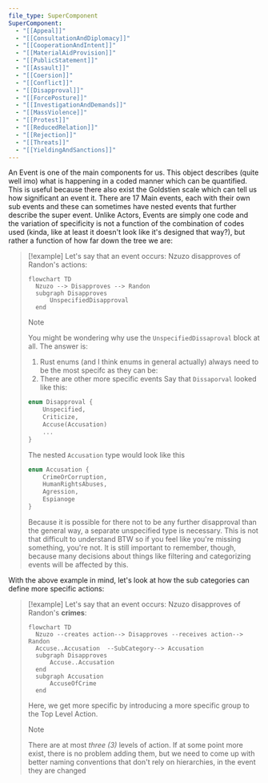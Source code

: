 ```yaml
---
file_type: SuperComponent
SuperComponent:
  - "[[Appeal]]"
  - "[[ConsultationAndDiplomacy]]"
  - "[[CooperationAndIntent]]"
  - "[[MaterialAidProvision]]"
  - "[[PublicStatement]]"
  - "[[Assault]]"
  - "[[Coersion]]"
  - "[[Conflict]]"
  - "[[Disapproval]]"
  - "[[ForcePosture]]"
  - "[[InvestigationAndDemands]]"
  - "[[MassViolence]]"
  - "[[Protest]]"
  - "[[ReducedRelation]]"
  - "[[Rejection]]"
  - "[[Threats]]"
  - "[[YieldingAndSanctions]]"
---
```

An Event is one of the main components for us. This object describes (quite well imo) what is happening in a coded manner which can be quantified. This is useful because there also exist the Goldstien scale which can tell us how significant an event it.
There are 17 Main events, each with their own sub events and these can sometimes have nested events that further describe the super event. Unlike Actors, Events are simply one code and the variation of specificity is not a function of the combination of codes used (kinda, like at least it doesn't look like it's designed that way?), but rather a function of how far down the tree we are:

> [!example] Let's say that an event occurs: Nzuzo disapproves of Randon's actions:
> 
> ```mermaid
> flowchart TD
> 	Nzuzo --> Disapproves --> Randon
> 	subgraph Disapproves
> 		UnspecifiedDisapproval
> 	end
> ```
> > [!note]
> > You might be wondering why use the `UnspecifiedDissaproval` block at all. The answer is:
> > 1. Rust enums (and I think enums in general actually) always need to be the most specifc as they can be:
> > 2. There are other more specific events
> > Say that `Dissaporval` looked like this:
> > ```rust
> > enum Disapproval {
> > 	Unspecified,
> > 	Criticize,
> > 	Accuse(Accusation)
> > 	...
> > }
> > ```
> > The nested `Accusation` type would look like this
> > ```rust
> > enum Accusation {
> >  	CrimeOrCorruption,
> >  	HumanRightsAbuses,
> >  	Agression,
> >  	Espianoge
> > }
> > ```
> > Because it is possible for there not to be any further disapproval than the general way, a separate unspecified type is necessary. This is not that difficult to understand BTW so if you feel like you're missing something, you're not. It is still important to remember, though, because many decisions about things like filtering and categorizing events will be affected by this. 

With the above example in mind, let's look at how the sub categories can define more specific actions:


> [!example] Let's say that an event occurs: Nzuzo disapproves of Randon's **crimes**:
> 
> ```mermaid
> flowchart TD
> 	Nzuzo --creates action--> Disapproves --receives action--> Randon
> 	Accuse..Accusation  --SubCategory--> Accusation
> 	subgraph Disapproves
> 		Accuse..Accusation
> 	end
> 	subgraph Accusation
> 		AccuseOfCrime
> 	end
> ```
> Here, we get more specific by introducing a more specific group to the Top Level Action. 
>  > [!note]
>  > There are at most *three (3)* levels of action. If at some point more exist, there is no problem adding them, but we need to come up with better naming conventions that don't rely on hierarchies, in the event they are changed 

